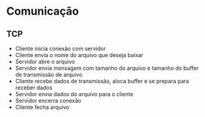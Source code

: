 # Comunicação
## TCP
- Cliente inicia conexão com servidor
- Cliente envia o nome do arquivo que deseja baixar
- Servidor abre o arquivo
- Servidor envia mensagem com tamanho do arquivo e tamanho do buffer de transmissão de arquivo
- Cliente recebe dados de transmissão, aloca buffer e se prepara para receber dados
- Servidor envia dados do arquivo para o cliente
- Servidor encerra conexão
- Cliente fecha arquivo
